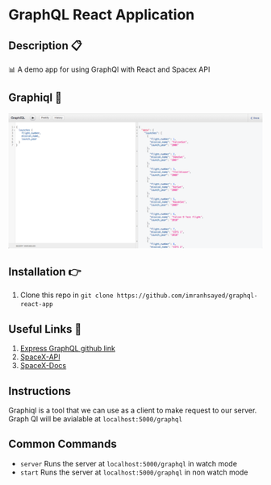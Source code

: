 # GraphQL React Application

## Description :clipboard:
:bar_chart: A demo app for using GraphQl with React and Spacex API

## Graphiql :black_square_button:
![](graphiql.png)


## Installation :point_right:

1. Clone this repo in `git clone https://github.com/imranhsayed/graphql-react-app`

## Useful Links :link:

1. [Express GraphQL github link](https://github.com/graphql/express-graphql)
2. [SpaceX-API](https://github.com/r-spacex/SpaceX-API)
3. [SpaceX-Docs](https://docs.spacexdata.com/)

## Instructions

Graphiql is a tool that we can use as a client to make request to our server.
Graph Ql will be avialable at `localhost:5000/graphql`

## Common Commands

- `server` Runs the server at `localhost:5000/graphql` in watch mode
- `start` Runs the server at `localhost:5000/graphql` in non watch mode
